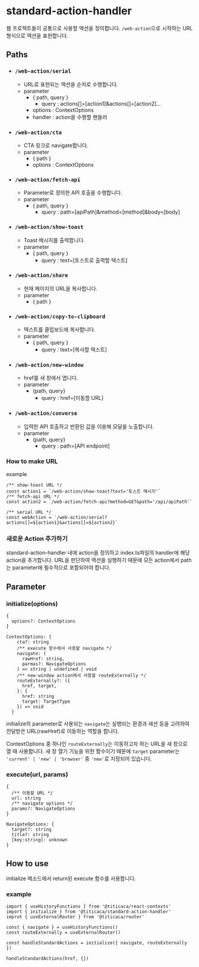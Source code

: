 # standard-action-handler

웹 프로젝트들이 공통으로 사용할 액션을 정의합니다. `/web-action`으로 시작하는 URL 형식으로 액션을 표현합니다.

## Paths

- ### `/web-action/serial`
  - URL로 표현되는 액션을 순차로 수행합니다.
  - parameter
    - { path, query }
      - query : actions[]=[action1]&actions[]=[action2]...
    - options : ContextOptions
    - handler : action을 수행할 핸들러
- ### `/web-action/cta`
  - CTA 링크로 navigate합니다.
  - parameter
    - { path }
    - options : ContextOptions
- ### `/web-action/fetch-api`
  - Parameter로 정의한 API 호출을 수행합니다.
  - parameter
    - { path, query }
      - query : path=[apiPath]&method=[method]&body=[body]
- ### `/web-action/show-toast`
  - Toast 메시지를 출력합니다.
  - parameter
    - { path, query }
      - query : text=[토스트로 출력할 텍스트]
- ### `/web-action/share`
  - 현재 페이지의 URL을 복사합니다.
  - parameter
    - { path }
- ### `/web-action/copy-to-clipboard`
  - 텍스트를 클립보드에 복사합니다.
  - parameter
    - { path, query }
      - query : text=[복사할 텍스트]
- ### `/web-action/new-window`
  - href를 새 창에서 엽니다.
  - parameter
    - {path, query}
      - query : href=[이동할 URL]
- ### `/web-action/converse`
  - 입력한 API 호출하고 반환된 값을 이용해 모달을 노출합니다.
  - parameter
    - {path, query}
      - query : path=[API endpoint]

### How to make URL

example

```
/** show-toast URL */
const action1 = `/web-action/show-toast?text='토스트 메시지'`
/** fetch-api URL */
const action2 = `/web-action/fetch-api?method=GET&path='/api/apiPath'`

/** serial URL */
const webAction = `/web-action/serial?actions[]=${action1}&actions[]=${action2}`

```

### 새로운 Action 추가하기

standard-action-handler 내에 action을 정의하고 index.ts파일의 handler에 해당 action을 추가합니다. URL을 판단하여 액션을 실행하기 때문에 모든 action에서 path는 parameter에 필수적으로 포함되어야 합니다.

## Parameter

### initialize(options)

```
{
  options?: ContextOptions
}

ContextOptions: {
    cta?: string
    /** execute 함수에서 사용할 navigate */
    navigate: (
      rawHref: string,
      parmas?: NavigateOptions
    ) => string | undefined | void
    /** new-window action에서 사용할 routeExternally */
    routeExternally?: ({
      href, target,
    }: {
      href: string
      target: TargetType
    }) => void
  }
```

initialize의 parameter로 사용되는 `navigate`는 실행되는 환경과 세션 등을 고려하여 전달받은 URL(rawHref)로 이동하는 역할을 합니다.

ContextOptions 중 하나인 `routeExternally`는 이동하고자 하는 URL을 새 창으로 열 때 사용합니다. 새 창 열기 기능을 위한 함수이기 때문에 `target` parameter는 `'current' | 'new' | 'browser'` 중 `'new'`로 지정되어 있습니다.

### execute(url, params)

```
{
  /** 이동할 URL */
  url: string
  /** navigate options */
  params?: NavigateOptions
}

NavigateOptions: {
  target?: string
  title?: string
  [key:string]: unknown
}
```

## How to use

initialize 메소드에서 return된 execute 함수를 사용합니다.

### example

```
import { useHistoryFunctions } from '@titicaca/react-contexts'
import { initialize } from '@titicaca/standard-action-handler'
improt { useExternalRouter } from '@titicaca/router'

const { navigate } = useHistoryFunctions()
const routeExternally = useExternalRouter()

const handleStandardActions = initialize({ navigate, routeExternally })

handleStandardActions(href, {})

```
